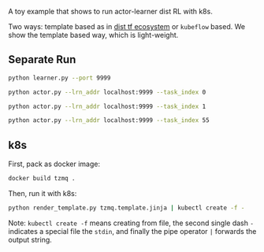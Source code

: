 A toy example that shows to run actor-learner dist RL with k8s.

Two ways: template based as in [dist tf ecosystem]( https://github.com/tensorflow/ecosystem) or `kubeflow` based. 
We show the template based way, which is light-weight.

## Separate Run
```bash
python learner.py --port 9999

python actor.py --lrn_addr localhost:9999 --task_index 0

python actor.py --lrn_addr localhost:9999 --task_index 1

python actor.py --lrn_addr localhost:9999 --task_index 55
```

## k8s
First, pack as docker image:
```bash
docker build tzmq .
```

Then, run it with k8s:
```bash
python render_template.py tzmq.template.jinja | kubectl create -f -
```
Note: `kubectl create -f` means creating from file,
the second single dash `-` indicates a special file the `stdin`,
and finally the pipe operator `|` forwards the output string.
